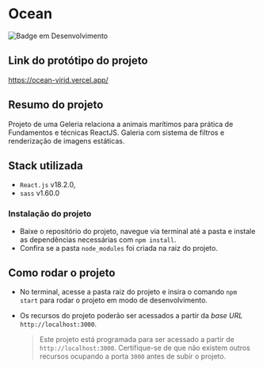 # Ocean

![Badge em Desenvolvimento](http://img.shields.io/static/v1?label=STATUS&message=EM%20DESENVOLVIMENTO&color=GREEN)

## Link do protótipo do projeto
https://ocean-virid.vercel.app/

## Resumo do projeto

Projeto de uma Geleria relaciona a animais marítimos para prática de Fundamentos e técnicas ReactJS.
Galeria com sistema de filtros e renderização de imagens estáticas.


## Stack utilizada

* `React.js` v18.2.0,
* `sass` v1.60.0



### Instalação do projeto
* Baixe o repositório do projeto, navegue via terminal até a pasta e instale as dependências necessárias com `npm install`.
* Confira se a pasta `node_modules` foi criada na raiz do projeto.


## Como rodar o projeto

* No terminal, acesse a pasta raiz do projeto e insira o comando `npm start` para rodar o projeto em modo de desenvolvimento. 


* Os recursos do projeto poderão ser acessados a partir da *base URL* `http://localhost:3000`.

  > Este projeto está programada para ser acessado a partir de `http://localhost:3000`. Certifique-se de que não existem outros recursos ocupando a porta `3000` antes de subir o projeto.



